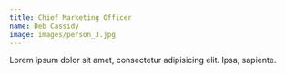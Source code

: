 ```yaml
---
title: Chief Marketing Officer
name: Deb Cassidy
image: images/person_3.jpg
---
```


Lorem ipsum dolor sit amet, consectetur adipisicing elit. Ipsa, sapiente.
